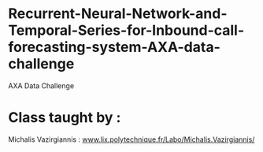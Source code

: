 # Recurrent-Neural-Network-and-Temporal-Series-for-Inbound-call-forecasting-system-AXA-data-challenge

AXA Data Challenge


# Class taught by : 

Michalis Vazirgiannis :  www.lix.polytechnique.fr/Labo/Michalis.Vazirgiannis/

